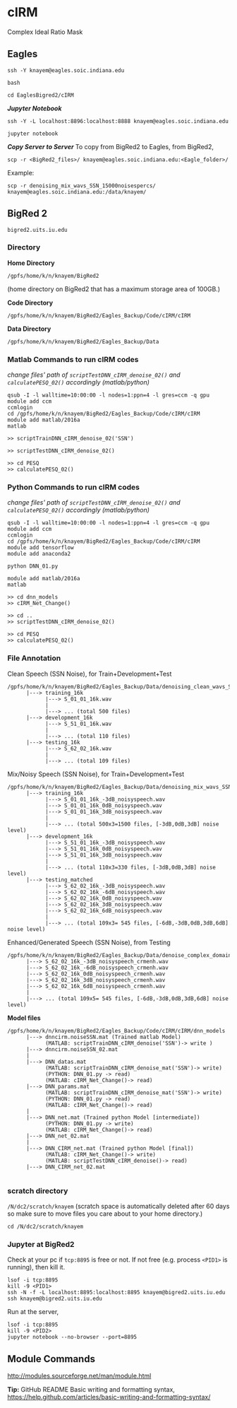 # cIRM
Complex Ideal Ratio Mask

## Eagles
```shell
ssh -Y knayem@eagles.soic.indiana.edu

bash

cd EaglesBigred2/cIRM
```

***Jupyter Notebook***
```shell
ssh -Y -L localhost:8896:localhost:8888 knayem@eagles.soic.indiana.edu

jupyter notebook

```
***Copy Server to Server***
To copy from BigRed2 to Eagles, from BigRed2,

```scp -r <BigRed2_files>/ knayem@eagles.soic.indiana.edu:<Eagle_folder>/```

Example:

```scp -r denoising_mix_wavs_SSN_15000noisespercs/ knayem@eagles.soic.indiana.edu:/data/knayem/```

## BigRed 2
```bigred2.uits.iu.edu```

### Directory 
**Home Directory**
```shell
/gpfs/home/k/n/knayem/BigRed2
```
(home directory on BigRed2 that has a maximum storage area of 100GB.)

**Code Directory**
```shell
/gpfs/home/k/n/knayem/BigRed2/Eagles_Backup/Code/cIRM/cIRM
```
**Data Directory**
```shell
/gpfs/home/k/n/knayem/BigRed2/Eagles_Backup/Data
```

### Matlab Commands to run cIRM codes
_change files' path of `scriptTestDNN_cIRM_denoise_02()` and `calculatePESQ_02()` accordingly (matlab/python)_
```shell
qsub -I -l walltime=10:00:00 -l nodes=1:ppn=4 -l gres=ccm -q gpu
module add ccm
ccmlogin
cd /gpfs/home/k/n/knayem/BigRed2/Eagles_Backup/Code/cIRM/cIRM
module add matlab/2016a
matlab

>> scriptTrainDNN_cIRM_denoise_02('SSN')

>> scriptTestDNN_cIRM_denoise_02()

>> cd PESQ
>> calculatePESQ_02()
```

### Python Commands to run cIRM codes
_change files' path of `scriptTestDNN_cIRM_denoise_02()` and `calculatePESQ_02()` accordingly (matlab/python)_
```shell
qsub -I -l walltime=10:00:00 -l nodes=1:ppn=4 -l gres=ccm -q gpu
module add ccm
ccmlogin
cd /gpfs/home/k/n/knayem/BigRed2/Eagles_Backup/Code/cIRM/cIRM
module add tensorflow
module add anaconda2

python DNN_01.py

module add matlab/2016a
matlab

>> cd dnn_models
>> cIRM_Net_Change()

>> cd ..
>> scriptTestDNN_cIRM_denoise_02()

>> cd PESQ
>> calculatePESQ_02()
```

### File Annotation
Clean Speech (SSN Noise), for Train+Development+Test
```shell
/gpfs/home/k/n/knayem/BigRed2/Eagles_Backup/Data/denoising_clean_wavs_SSN_10noisespercs
      |---> training_16k
            |---> S_01_01_16k.wav
            |
            |---> ... (total 500 files)
      |---> development_16k
            |---> S_51_01_16k.wav
            |
            |---> ... (total 110 files)
      |---> testing_16k
            |---> S_62_02_16k.wav
            |
            |---> ... (total 109 files)
```

Mix/Noisy Speech (SSN Noise), for Train+Development+Test
```shell
/gpfs/home/k/n/knayem/BigRed2/Eagles_Backup/Data/denoising_mix_wavs_SSN_10noisespercs
      |---> training_16k
            |---> S_01_01_16k_-3dB_noisyspeech.wav
            |---> S_01_01_16k_0dB_noisyspeech.wav
            |---> S_01_01_16k_3dB_noisyspeech.wav
            |
            |---> ... (total 500x3=1500 files, [-3dB,0dB,3dB] noise level)
      |---> development_16k
            |---> S_51_01_16k_-3dB_noisyspeech.wav
            |---> S_51_01_16k_0dB_noisyspeech.wav
            |---> S_51_01_16k_3dB_noisyspeech.wav
            |
            |---> ... (total 110x3=330 files, [-3dB,0dB,3dB] noise level)
      |---> testing_matched
            |---> S_62_02_16k_-3dB_noisyspeech.wav
            |---> S_62_02_16k_-6dB_noisyspeech.wav
            |---> S_62_02_16k_0dB_noisyspeech.wav
            |---> S_62_02_16k_3dB_noisyspeech.wav
            |---> S_62_02_16k_6dB_noisyspeech.wav
            |
            |---> ... (total 109x3= 545 files, [-6dB,-3dB,0dB,3dB,6dB] noise level)
```

Enhanced/Generated Speech (SSN Noise), from Testing
```shell
/gpfs/home/k/n/knayem/BigRed2/Eagles_Backup/Data/denoise_complex_domain_wavs
      |---> S_62_02_16k_-3dB_noisyspeech_crmenh.wav
      |---> S_62_02_16k_-6dB_noisyspeech_crmenh.wav
      |---> S_62_02_16k_0dB_noisyspeech_crmenh.wav
      |---> S_62_02_16k_3dB_noisyspeech_crmenh.wav
      |---> S_62_02_16k_6dB_noisyspeech_crmenh.wav
      |
      |---> ... (total 109x5= 545 files, [-6dB,-3dB,0dB,3dB,6dB] noise level)
```

**Model files**
```shell
/gpfs/home/k/n/knayem/BigRed2/Eagles_Backup/Code/cIRM/cIRM/dnn_models
      |---> dnncirm.noiseSSN.mat (Trained matlab Model)
            (MATLAB: scriptTrainDNN_cIRM_denoise('SSN')-> write )
      |---> dnncirm.noiseSSN_02.mat 
      |
      |---> DNN_datas.mat 
            (MATLAB: scriptTrainDNN_cIRM_denoise_mat('SSN')-> write)
            (PYTHON: DNN_01.py -> read)
            (MATLAB: cIRM_Net_Change()-> read)
      |---> DNN_params.mat
            (MATLAB: scriptTrainDNN_cIRM_denoise_mat('SSN')-> write)
            (PYTHON: DNN_01.py -> read)
            (MATLAB: cIRM_Net_Change()-> read)
      |
      |---> DNN_net.mat (Trained python Model [intermediate])
            (PYTHON: DNN_01.py -> write)
            (MATLAB: cIRM_Net_Change()-> read)
      |---> DNN_net_02.mat
      |
      |---> DNN_CIRM_net.mat (Trained python Model [final])
            (MATLAB: cIRM_Net_Change()-> write)
            (MATLAB: scriptTestDNN_cIRM_denoise()-> read)
      |---> DNN_CIRM_net_02.mat
      
```



### scratch directory
```/N/dc2/scratch/knayem```
(scratch space is automatically deleted after 60 days so make sure to move files you care about to your home directory.)

```cd /N/dc2/scratch/knayem```


### Jupyter at BigRed2
Check at your pc if ```tcp:8895``` is free or not. If not free (e.g. process ```<PID1>``` is running), then kill it.
```shell
lsof -i tcp:8895
kill -9 <PID1>
ssh -N -f -L localhost:8895:localhost:8895 knayem@bigred2.uits.iu.edu
ssh knayem@bigred2.uits.iu.edu
```
Run at the server,
```
lsof -i tcp:8895
kill -9 <PID2>
jupyter notebook --no-browser --port=8895
```


## Module Commands
http://modules.sourceforge.net/man/module.html

**Tip:** GitHub README Basic writing and formatting syntax, https://help.github.com/articles/basic-writing-and-formatting-syntax/
